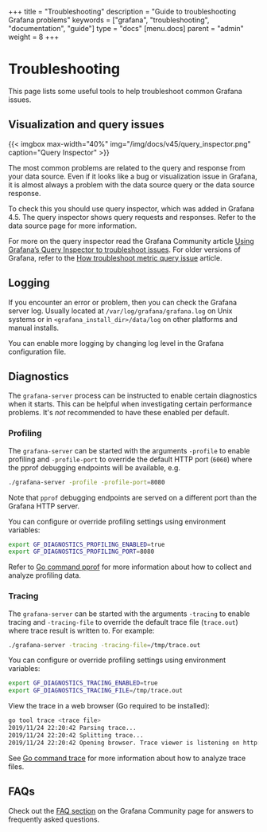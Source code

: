 +++
title = "Troubleshooting"
description = "Guide to troubleshooting Grafana problems"
keywords = ["grafana", "troubleshooting", "documentation", "guide"]
type = "docs"
[menu.docs]
parent = "admin"
weight = 8
+++


# Troubleshooting

This page lists some useful tools to help troubleshoot common Grafana issues.

## Visualization and query issues

{{< imgbox max-width="40%" img="/img/docs/v45/query_inspector.png" caption="Query Inspector" >}}

The most common problems are related to the query and response from your data source. Even if it looks
like a bug or visualization issue in Grafana, it is almost always a problem with the data source query or
the data source response.

To check this you should use query inspector, which was added in Grafana 4.5. The query inspector shows query requests and responses. Refer to the data source page for more information.

For more on the query inspector read the Grafana Community article [Using Grafana’s Query Inspector to troubleshoot issues](https://community.grafana.com/t/using-grafanas-query-inspector-to-troubleshoot-issues/2630). For older versions of Grafana, refer to the [How troubleshoot metric query issue](https://community.grafana.com/t/how-to-troubleshoot-metric-query-issues/50/2) article.

## Logging

If you encounter an error or problem, then you can check the Grafana server log. Usually located at `/var/log/grafana/grafana.log` on Unix systems or in `<grafana_install_dir>/data/log` on other platforms and manual installs.

You can enable more logging by changing log level in the Grafana configuration file.

## Diagnostics

The `grafana-server` process can be instructed to enable certain diagnostics when it starts. This can be helpful
when investigating certain performance problems. It's *not* recommended to have these enabled per default.

### Profiling

The `grafana-server` can be started with the arguments `-profile` to enable profiling and  `-profile-port` to override
the default HTTP port (`6060`) where the pprof debugging endpoints will be available, e.g.

```bash
./grafana-server -profile -profile-port=8080
```

Note that `pprof` debugging endpoints are served on a different port than the Grafana HTTP server.

You can configure or override profiling settings using environment variables:

```bash
export GF_DIAGNOSTICS_PROFILING_ENABLED=true
export GF_DIAGNOSTICS_PROFILING_PORT=8080
```

Refer to [Go command pprof](https://golang.org/cmd/pprof/) for more information about how to collect and analyze profiling data.

### Tracing

The `grafana-server` can be started with the arguments `-tracing` to enable tracing and `-tracing-file` to override the default trace file (`trace.out`) where trace result is written to. For example:

```bash
./grafana-server -tracing -tracing-file=/tmp/trace.out
```

You can configure or override profiling settings using environment variables:

```bash
export GF_DIAGNOSTICS_TRACING_ENABLED=true
export GF_DIAGNOSTICS_TRACING_FILE=/tmp/trace.out
```

View the trace in a web browser (Go required to be installed):

```bash
go tool trace <trace file>
2019/11/24 22:20:42 Parsing trace...
2019/11/24 22:20:42 Splitting trace...
2019/11/24 22:20:42 Opening browser. Trace viewer is listening on http://127.0.0.1:39735
```

See [Go command trace](https://golang.org/cmd/trace/) for more information about how to analyze trace files.

## FAQs

Check out the [FAQ section](https://community.grafana.com/c/howto/faq) on the Grafana Community page for answers to frequently
asked questions.
